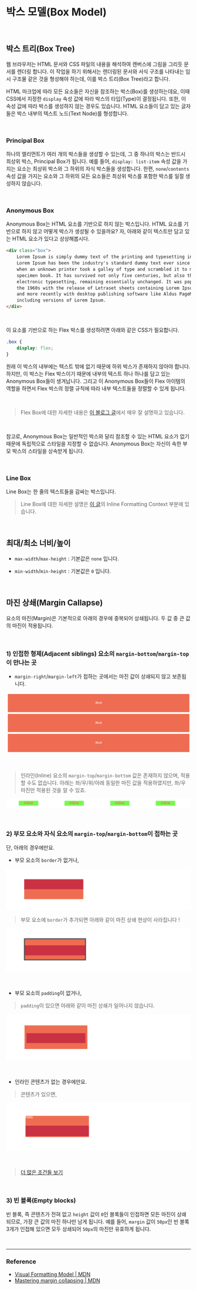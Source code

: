 # 박스 모델(Box Model)

<br>

## 박스 트리(Box Tree)

웹 브라우저는 HTML 문서와 CSS 파일의 내용을 해석하여 캔버스에 그림을 그리듯 문서를 렌더링 합니다. 이 작업을 하기 위해서는 렌더링된 문서와 서식 구조를 나타내는 임시 구조물 같은 것을 형성해야 하는데, 이를 박스 트리(Box Tree)라고 합니다.

HTML 마크업에 따라 모든 요소들은 자신을 참조하는 박스(Box)를 생성하는데요, 이때 CSS에서 지정한 `display` 속성 값에 따라 박스의 타입(Type)이 결정됩니다. 또한, 이 속성 값에 따라 박스를 생성하지 않는 경우도 있습니다. HTML 요소들이 담고 있는 글자들은 박스 내부의 텍스트 노드(Text Node)를 형성합니다.

<br>

### Principal Box

하나의 엘리먼트가 여러 개의 박스들을 생성할 수 있는데, 그 중 하나의 박스는 반드시 최상위 박스, Principal Box가 됩니다. 예를 들어, `display: list-item` 속성 값을 가지는 요소는 최상위 박스와 그 하위의 자식 박스들을 생성합니다. 한편, `none`/`contents` 속성 값을 가지는 요소와 그 하위의 모든 요소들은 최상위 박스를 포함한 박스를 일절 생성하지 않습니다.

<br>

### Anonymous Box

Anonymous Box는 HTML 요소를 기반으로 하지 않는 박스입니다. HTML 요소를 기반으로 하지 않고 어떻게 박스가 생성될 수 있을까요? 자, 아래와 같이 텍스트만 담고 있는 HTML 요소가 있다고 상상해봅시다.

```html
<div class="box">
	Lorem Ipsum is simply dummy text of the printing and typesetting industry.
	Lorem Ipsum has been the industry's standard dummy text ever since the 1500s,
	when an unknown printer took a galley of type and scrambled it to make a type
	specimen book. It has survived not only five centuries, but also the leap into
	electronic typesetting, remaining essentially unchanged. It was popularised in
	the 1960s with the release of Letraset sheets containing Lorem Ipsum passages,
	and more recently with desktop publishing software like Aldus PageMaker
	including versions of Lorem Ipsum.
</div>
```

<br>

이 요소를 기반으로 하는 Flex 박스를 생성하려면 아래와 같은 CSS가 필요합니다.

```css
.box {
	display: flex;
}
```

원래 이 박스의 내부에는 텍스트 밖에 없기 때문에 하위 박스가 존재하지 않아야 합니다. 하지만, 이 박스는 Flex 박스이기 때문에 내부의 텍스트 하나 하나를 담고 있는 Anonymous Box들이 생겨납니다. 그리고 이 Anonymous Box들이 Flex 아이템의 역할을 하면서 Flex 박스의 정렬 규칙에 따라 내부 텍스트들을 정렬할 수 있게 됩니다.

<br>

> Flex Box에 대한 자세한 내용은 [이 블로그 글](https://heropy.blog/2018/11/24/css-flexible-box/)에서 매우 잘 설명하고 있습니다.

<br>

참고로, Anonymous Box는 일반적인 박스와 달리 참조할 수 있는 HTML 요소가 없기 때문에 독립적으로 스타일을 지정할 수 없습니다. Anonymous Box는 자신이 속한 부모 박스의 스타일을 상속받게 됩니다.

<br>

### Line Box

Line Box는 한 줄의 텍스트들을 감싸는 박스입니다.

> Line Box에 대한 자세한 설명은 [이 글](https://github.com/estellechoi/TIL/blob/master/css/formattingContext.md)의 Inline Formatting Context 부분에 있습니다.

<br>

## 최대/최소 너비/높이

- `max-width`/`max-height` : 기본값은 `none` 입니다.

- `min-width`/`min-height` : 기본값은 `0` 입니다.

<br>

## 마진 상쇄(Margin Callapse)

요소의 마진(Margin)은 기본적으로 아래의 경우에 중복되어 상쇄됩니다. 두 값 중 큰 값의 마진이 적용됩니다.

<br>

### 1) 인접한 형제(Adjacent siblings) 요소의 `margin-bottom`/`margin-top`이 만나는 곳

- `margin-right`/`margin-left`가 접하는 곳에서는 마진 값이 상쇄되지 않고 보존됩니다.

![block](./../img/block.png)

<br>

> 인라인(Inline) 요소의 `margin-top`/`margin-bottom` 값은 존재하지 않으며, 적용할 수도 없습니다. 아래는 좌/우/위/아래 동일한 마진 값을 적용하였지만, 좌/우 마진만 적용된 것을 알 수 있죠.

![inline](./../img/inline-box.png)

<br>

### 2) 부모 요소와 자식 요소의 `margin-top`/`margin-bottom`이 접하는 곳

단, 아래의 경우에만요.

- 부모 요소의 `border`가 없거나,

![border-no](./../img/border-n.png)

> 부모 요소에 `border`가 추가되면 아래와 같이 마진 상쇄 현상이 사라집니다 !

![border-yes](./../img/border-y.png)

<br>

- 부모 요소의 `padding`이 없거나,

> `padding`이 있으면 아래와 같이 마진 상쇄가 일어나지 않습니다.

![padding-yes](./../img/padding-y.png)

<br>

- 인라인 콘텐츠가 없는 경우에만요.

> 콘텐츠가 있으면,

![content](./../img/content-y.png)

<br>

> [더 많은 조건들 보기](https://developer.mozilla.org/ko/docs/Web/CSS/CSS_Box_Model/Mastering_margin_collapsing#%EB%B6%80%EB%AA%A8%20%EB%B0%8F%20%EB%A7%8F%EC%9D%B4/%EB%A7%89%EB%82%B4%20%EC%9A%94%EC%86%8C)

<br>

### 3) 빈 블록(Empty blocks)

빈 블록, 즉 콘텐츠가 전혀 없고 `height` 값이 `0`인 블록들이 인접하면 모든 마진이 상쇄되므로, 가장 큰 값의 마진 하나만 남게 됩니다. 예를 들어, `margin` 값이 `50px`인 빈 블록 3개가 인접해 있으면 모두 상쇄되어 `50px`의 마진만 유효하게 됩니다.

<br>

---

### Reference

- [Visual Formatting Model | MDN](https://developer.mozilla.org/en-US/docs/Web/CSS/Visual_formatting_model)
- [Mastering margin collapsing | MDN](https://developer.mozilla.org/en-US/docs/Web/CSS/CSS_Box_Model/Mastering_margin_collapsing)
